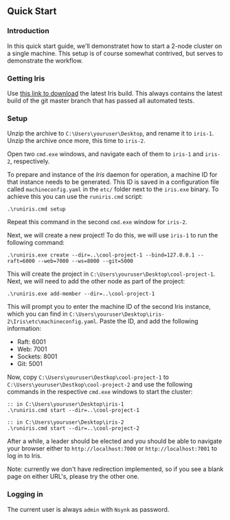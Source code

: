 ## Quick Start

### Introduction

In this quick start guide, we'll demonstratet how to start a 2-node
cluster on a single machine. This setup is of course somewhat
contrived, but serves to demonstrate the workflow.

### Getting Iris

Use
[this link to download](https://ci.appveyor.com/api/projects/nsynk/iris/artifacts/Iris-latest.zip) the
latest Iris build. This always contains the latest build of the git
master branch that has passed all automated tests.

### Setup

Unzip the archive to `C:\Users\youruser\Desktop`, and rename it to
`iris-1`. Unzip the archive once more, this time to `iris-2`.

Open two `cmd.exe` windows, and navigate each of them to `iris-1` and
`iris-2`, respectively.

To prepare and instance of the _Iris_ daemon for operation, a machine
ID for that instance needs to be generated. This ID is saved in a
configuration file called `machineconfig.yaml` in the `etc/` folder
next to the `iris.exe` binary. To achieve this you can use the
`runiris.cmd` script:

```
.\runiris.cmd setup
```

Repeat this command in the second `cmd.exe` window for `iris-2`.

Next, we will create a new project! To do this, we will use `iris-1`
to run the following command:


```
.\runiris.exe create --dir=..\cool-project-1 --bind=127.0.0.1 --raft=6000 --web=7000 --ws=8000 --git=5000
```

This will create the project in
`C:\Users\youruser\Desktop\cool-project-1`. Next, we will need to add
the other node as part of the project:

```
.\runiris.exe add-member --dir=..\cool-project-1
```

This will prompt you to enter the machine ID of the second Iris
instance, which you can find in
`C:\Users\youruser\Desktop\iris-2\Iris\etc\machineconfig.yaml`. Paste
the ID, and add the following information:

- Raft: 6001
- Web: 7001
- Sockets: 8001
- Git: 5001

Now, copy `C:\Users\youruser\Destkop\cool-project-1` to
`C:\Users\youruser\Destkop\cool-project-2` and use the following
commands in the respective `cmd.exe` windows to start the cluster:

```
:: in C:\Users\youruser\Desktop\iris-1
.\runiris.cmd start --dir=..\cool-project-1

:: in C:\Users\youruser\Desktop\iris-2
.\runiris.cmd start --dir=..\cool-project-2
```

After a while, a leader should be elected and you should be able to
navigate your browser either to `http://localhost:7000` or
`http://localhost:7001` to log in to Iris.

Note: currently we don't have redirection implemented, so if you see a
blank page on either URL's, please try the other one.

### Logging in

The current user is always `admin` with `Nsynk` as password.

